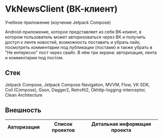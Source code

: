 # VkNewsClient (ВК-клиент)
Учебное приложение (изучение Jetpack Compose)

Android-приложение, которое представляет из себя ВК-клиент, в котором пользователь может авторизоваться через ВК и получить доступ к ленте новостей, возможность поставить и убрать лайк, посмотреть комментарии под публикации (постами) и также убрать в "Не интересно" пост через свайп. В нём три экрана: авторизация, лента и комментарии под постом.

Стек
-
Jetpack Compose, Jetpack Compose Navigation, MVVM, Flow, VK SDK, Coil (Compose), Gson, Dagger2, Retrofit2, Okhttp-logging-interceptor, Clean Architecture

Внешность
-

| Авторизация | Список проектов | Детальная информация проекта |
|:-:|:-:|:-:|

